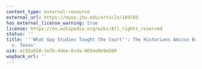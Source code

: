 ```yaml
---
content_type: external-resource
external_url: https://muse.jhu.edu/article/169783
has_external_license_warning: true
license: https://en.wikipedia.org/wiki/All_rights_reserved
status: ''
title: '''What Gay Studies Taught the Court'': The Historians Amicus Brief in Lawrence
  v. Texas'
uid: ec92a558-3e7b-4dee-8cda-0054e0e9e509
wayback_url: ''
---
```

